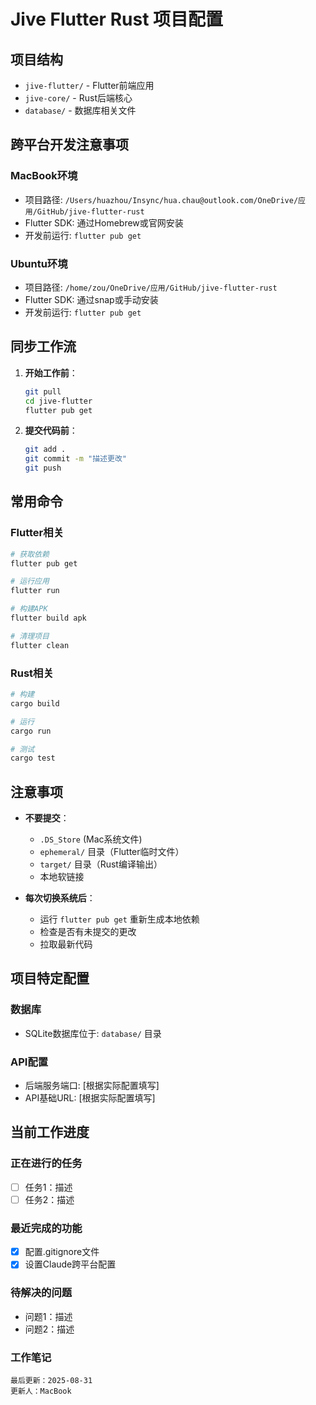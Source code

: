 # Jive Flutter Rust 项目配置

## 项目结构
- `jive-flutter/` - Flutter前端应用
- `jive-core/` - Rust后端核心
- `database/` - 数据库相关文件

## 跨平台开发注意事项

### MacBook环境
- 项目路径: `/Users/huazhou/Insync/hua.chau@outlook.com/OneDrive/应用/GitHub/jive-flutter-rust`
- Flutter SDK: 通过Homebrew或官网安装
- 开发前运行: `flutter pub get`

### Ubuntu环境  
- 项目路径: `/home/zou/OneDrive/应用/GitHub/jive-flutter-rust`
- Flutter SDK: 通过snap或手动安装
- 开发前运行: `flutter pub get`

## 同步工作流

1. **开始工作前**：
   ```bash
   git pull
   cd jive-flutter
   flutter pub get
   ```

2. **提交代码前**：
   ```bash
   git add .
   git commit -m "描述更改"
   git push
   ```

## 常用命令

### Flutter相关
```bash
# 获取依赖
flutter pub get

# 运行应用
flutter run

# 构建APK
flutter build apk

# 清理项目
flutter clean
```

### Rust相关
```bash
# 构建
cargo build

# 运行
cargo run

# 测试
cargo test
```

## 注意事项

- **不要提交**：
  - `.DS_Store` (Mac系统文件)
  - `ephemeral/` 目录（Flutter临时文件）
  - `target/` 目录（Rust编译输出）
  - 本地软链接

- **每次切换系统后**：
  - 运行 `flutter pub get` 重新生成本地依赖
  - 检查是否有未提交的更改
  - 拉取最新代码

## 项目特定配置

### 数据库
- SQLite数据库位于: `database/` 目录

### API配置
- 后端服务端口: [根据实际配置填写]
- API基础URL: [根据实际配置填写]

## 当前工作进度

### 正在进行的任务
<!-- 在这里记录当前任务，切换系统时更新 -->
- [ ] 任务1：描述
- [ ] 任务2：描述

### 最近完成的功能
<!-- 记录最近完成的重要功能 -->
- [x] 配置.gitignore文件
- [x] 设置Claude跨平台配置

### 待解决的问题
<!-- 记录需要注意的问题 -->
- 问题1：描述
- 问题2：描述

### 工作笔记
<!-- 任何需要在系统间传递的笔记 -->
```
最后更新：2025-08-31
更新人：MacBook
```